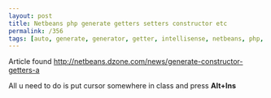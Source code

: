 ```yaml
---
layout: post
title: Netbeans php generate getters setters constructor etc
permalink: /356
tags: [auto, generate, generator, getter, intellisense, netbeans, php, setter]
---
```


Article found [http://netbeans.dzone.com/news/generate-constructor-
getters-a](http://netbeans.dzone.com/news/generate-constructor-getters-a)


All u need to do is put cursor somewhere in class and press **Alt+Ins**

